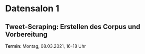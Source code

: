 # Datensalon 1
## Tweet-Scraping: Erstellen des Corpus und Vorbereitung

**Termin**: Montag, 08.03.2021, 16-18 Uhr

